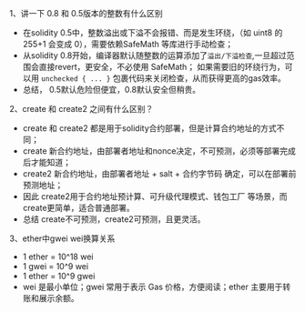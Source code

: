 1、讲一下 0.8 和 0.5版本的整数有什么区别
- 在solidity 0.5中，整数溢出或下溢不会报错、而是发生环绕，（如 uint8 的 255+1 会变成 0），需要依赖SafeMath 等库进行手动检查；
- 从solidity 0.8开始，编译器默认随整数的运算添加了`溢出/下溢检查`,一旦超过范围会直接revert，更安全，不必使用 SafeMath； 如果需要旧的环绕行为，可以用 `unchecked { ... }` 包裹代码来关闭检查，从而获得更高的gas效率。
- 总结， 0.5默认危险但便宜，0.8默认安全但稍贵。

2、create 和 create2 之间有什么区别？
- create 和 create2 都是用于solidity合约部署，但是计算合约地址的方式不同；
- create 新合约地址，由部署者地址和nonce决定，不可预测，必须等部署完成后才能知道；
- create2 新合约地址，由部署者地址 + salt + 合约字节码 确定，可以在部署前预测地址；
- 因此 create2用于合约地址预计算、可升级代理模式、钱包工厂 等场景，而create更简单，适合普通部署。
- 总结 create不可预测，create2可预测，且更灵活。

3、ether中gwei wei换算关系
- 1 ether = 10^18 wei
- 1 gwei = 10^9 wei
- 1 ether = 10^9 gwei
- wei 是最小单位；gwei 常用于表示 Gas 价格，方便阅读；ether 主要用于转账和展示余额。
